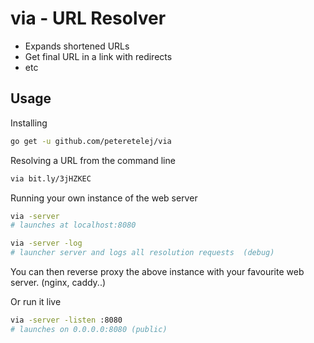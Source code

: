 # via - URL Resolver

- Expands shortened URLs
- Get final URL in a link with redirects
- etc


## Usage

Installing
``` bash
go get -u github.com/peteretelej/via
```

Resolving a URL from the command line
``` bash
via bit.ly/3jHZKEC
```

Running your own instance of the web server
``` bash
via -server 
# launches at localhost:8080

via -server -log
# launcher server and logs all resolution requests  (debug)
```


You can then reverse proxy the above instance with your favourite web server. (nginx, caddy..)

Or run it live 
``` bash
via -server -listen :8080
# launches on 0.0.0.0:8080 (public)
``` 

